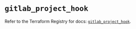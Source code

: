 # `gitlab_project_hook`

Refer to the Terraform Registry for docs: [`gitlab_project_hook`](https://registry.terraform.io/providers/gitlabhq/gitlab/16.7.0/docs/resources/project_hook).
